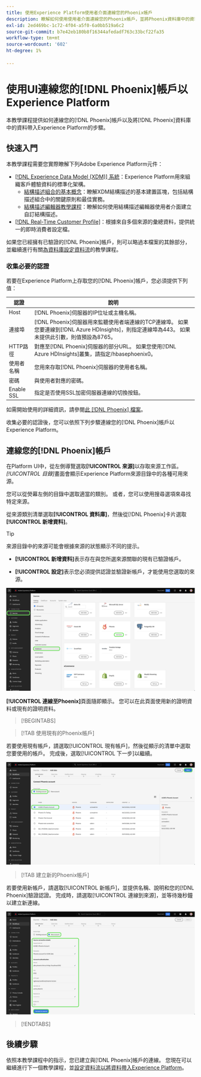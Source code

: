 ```yaml
---
title: 使用Experience Platform使用者介面連線您的Phoenix帳戶
description: 瞭解如何使用使用者介面連線您的Phoenix帳戶，並將Phoenix資料庫中的資料帶入Experience Platform。
exl-id: 2ed469bc-1c72-4f04-a5f0-6a0bb519a6c2
source-git-commit: b7e42eb180b8f16344afedadf763c33bcf22fa35
workflow-type: tm+mt
source-wordcount: '602'
ht-degree: 1%

---
```


# 使用UI連線您的[!DNL Phoenix]帳戶以Experience Platform

本教學課程提供如何連線您的[!DNL Phoenix]帳戶以及將[!DNL Phoenix]資料庫中的資料帶入Experience Platform的步驟。

## 快速入門

本教學課程需要您實際瞭解下列Adobe Experience Platform元件：

* [[!DNL Experience Data Model (XDM)] 系統](../../../../../xdm/home.md)：Experience Platform用來組織客戶體驗資料的標準化架構。
   * [結構描述組合的基本概念](../../../../../xdm/schema/composition.md)：瞭解XDM結構描述的基本建置區塊，包括結構描述組合中的關鍵原則和最佳實務。
   * [結構描述編輯器教學課程](../../../../../xdm/tutorials/create-schema-ui.md)：瞭解如何使用結構描述編輯器使用者介面建立自訂結構描述。
* [[!DNL Real-Time Customer Profile]](../../../../../profile/home.md)：根據來自多個來源的彙總資料，提供統一的即時消費者設定檔。

如果您已經擁有已驗證的[!DNL Phoenix]帳戶，則可以略過本檔案的其餘部分，並繼續進行有關[為資料庫設定資料流](../../dataflow/databases.md)的教學課程。

### 收集必要的認證

若要在Experience Platform上存取您的[!DNL Phoenix]帳戶，您必須提供下列值：

| 認證 | 說明 |
| --- | --- |
| Host | [!DNL Phoenix]伺服器的IP位址或主機名稱。 |
| 連接埠 | [!DNL Phoenix]伺服器用來監聽使用者端連線的TCP連線埠。 如果您要連線到[!DNL Azure HDInsights]，則指定連線埠為443。 如果未提供此引數，則值預設為8765。 |
| HTTP路徑 | 對應至[!DNL Phoenix]伺服器的部分URL。 如果您使用[!DNL Azure HDInsights]叢集，請指定/hbasephoenix0。 |
| 使用者名稱 | 您用來存取[!DNL Phoenix]伺服器的使用者名稱。 |
| 密碼 | 與使用者對應的密碼。 |
| Enable SSL | 指定是否使用SSL加密伺服器連線的切換按鈕。 |

如需開始使用的詳細資訊，請參閱[此 [!DNL Phoenix] 檔案](https://python-phoenixdb.readthedocs.io/en/latest/api.html)。

收集必要的認證後，您可以依照下列步驟連線您的[!DNL Phoenix]帳戶以Experience Platform。

## 連線您的[!DNL Phoenix]帳戶

在Platform UI中，從左側導覽選取&#x200B;**[!UICONTROL 來源]**&#x200B;以存取來源工作區。 *[!UICONTROL 目錄]*&#x200B;畫面會顯示Experience Platform來源目錄中的各種可用來源。

您可以從熒幕左側的目錄中選取適當的類別。 或者，您可以使用搜尋選項來尋找特定來源。

從來源類別清單選取&#x200B;**[!UICONTROL 資料庫]**，然後從[!DNL Phoenix]卡片選取&#x200B;**[!UICONTROL 新增資料]**。

>[!TIP]
>
>來源目錄中的來源可能會根據來源的狀態顯示不同的提示。
> 
>* **[!UICONTROL 新增資料]**&#x200B;表示存在與您所選來源關聯的現有已驗證帳戶。
>
>* **[!UICONTROL 設定]**&#x200B;表示您必須提供認證並驗證新帳戶，才能使用您選取的來源。

![已選取Phoenix來源卡的Experience PlatformUI上的來源目錄。](../../../../images/tutorials/create/phoenix/catalog.png)

**[!UICONTROL 連線至Phoenix]**&#x200B;頁面隨即顯示。 您可以在此頁面使用新的證明資料或現有的證明資料。

>[!BEGINTABS]

>[!TAB 使用現有的Phoenix帳戶]

若要使用現有帳戶，請選取[!UICONTROL 現有帳戶]，然後從顯示的清單中選取您要使用的帳戶。 完成後，選取[!UICONTROL 下一步]以繼續。

![貴組織中已經存在的已驗證Phoenix資料庫帳戶清單。](../../../../images/tutorials/create/phoenix/existing.png)

>[!TAB 建立新的Phoenix帳戶]

若要使用新帳戶，請選取[!UICONTROL 新帳戶]，並提供名稱、說明和您的[!DNL Phoenix]驗證認證。 完成時，請選取[!UICONTROL 連線到來源]，並等待幾秒鐘以建立新連線。

![新的帳戶介面，您可以在其中提供驗證認證並建立Phoenix帳戶。](../../../../images/tutorials/create/phoenix/new.png)

>[!ENDTABS]

## 後續步驟

依照本教學課程中的指示，您已建立與[!DNL Phoenix]帳戶的連線。 您現在可以繼續進行下一個教學課程，並[設定資料流以將資料帶入Experience Platform](../../dataflow/databases.md)。
